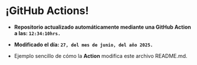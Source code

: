 # ¡GitHub Actions!
* **Repositorio actualizado automáticamente mediante una GitHub Action a las: `12:34:10hrs.`**
* **Modificado el día: `27, del mes de junio, del año 2025.`**

* Ejemplo sencillo de cómo la **Action** modifica este archivo README.md.
